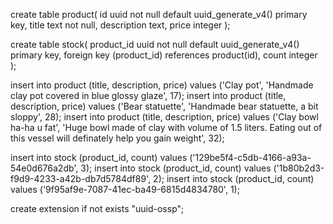 <!-- SQL Script to create set of products for task 4.1 -->
create table product(
	id uuid not null default uuid_generate_v4() primary key,
	title text not null,
	description text,
	price integer
);

create table stock(
	product_id uuid not null default uuid_generate_v4() primary key,
	foreign key (product_id) references product(id),
	count integer
);

insert into product (title, description, price) values ('Clay pot', 'Handmade clay pot covered in blue glossy glaze', 17);
insert into product (title, description, price) values ('Bear statuette', 'Handmade bear statuette, a bit sloppy', 28);
insert into product (title, description, price) values ('Clay bowl ha-ha u fat', 'Huge bowl made of clay with volume of 1.5 liters. Eating out of this vessel will definately help you gain weight', 32);	

insert into stock (product_id, count) values ('129be5f4-c5db-4166-a93a-54e0d676a2db', 3);
insert into stock (product_id, count) values ('1b80b2d3-f9d9-4233-a42b-db7d5784df89', 2);
insert into stock (product_id, count) values ('9f95af9e-7087-41ec-ba49-6815d4834780', 1);

create extension if not exists "uuid-ossp";